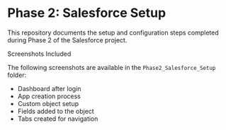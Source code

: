 # Phase 2: Salesforce Setup

This repository documents the setup and configuration steps completed during Phase 2 of the Salesforce project.

Screenshots Included

The following screenshots are available in the `Phase2_Salesforce_Setup` folder:

- Dashboard after login
- App creation process
- Custom object setup
- Fields added to the object
- Tabs created for navigation
